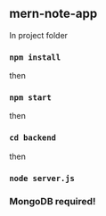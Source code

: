 ## mern-note-app

In project folder

### `npm install`

then

### `npm start`

then

### `cd backend`

then

### `node server.js`

### MongoDB required!